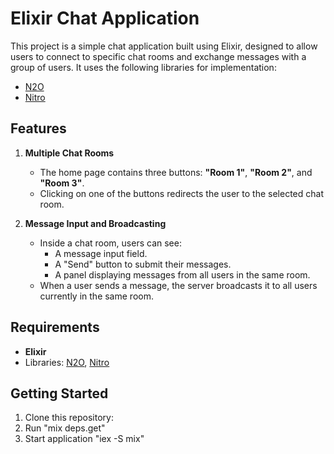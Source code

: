 # Elixir Chat Application

This project is a simple chat application built using Elixir, designed to allow users to connect to specific chat rooms and exchange messages with a group of users. It uses the following libraries for implementation:

- [N2O](https://github.com/synrc/n2o)
- [Nitro](https://github.com/synrc/nitro)

## Features

1. **Multiple Chat Rooms**  
   - The home page contains three buttons: **"Room 1"**, **"Room 2"**, and **"Room 3"**.
   - Clicking on one of the buttons redirects the user to the selected chat room.

2. **Message Input and Broadcasting**  
   - Inside a chat room, users can see:
     - A message input field.
     - A "Send" button to submit their messages.
     - A panel displaying messages from all users in the same room.
   - When a user sends a message, the server broadcasts it to all users currently in the same room.

## Requirements

- **Elixir** 
- Libraries: [N2O](https://github.com/synrc/n2o), [Nitro](https://github.com/synrc/nitro)

## Getting Started

1. Clone this repository:
2. Run "mix deps.get"
3. Start application "iex -S mix" 